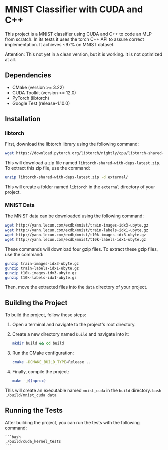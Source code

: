 
# MNIST Classifier with CUDA and C++

This project is a MNIST classifier using CUDA and C++ to code an MLP from scratch. 
In its tests it uses the torch C++ API to assure correct implementation. It achieves ~97% on MNIST dataset.

Attention: This not yet in a clean version, but it is working. It is not optimized at all. 

## Dependencies

- CMake (version >= 3.22)
- CUDA Toolkit (version >= 12.0)
- PyTorch (libtorch)
- Google Test (release-1.10.0)

## Installation

### libtorch

First, download the libtorch library using the following command:

```bash
wget https://download.pytorch.org/libtorch/nightly/cpu/libtorch-shared-with-deps-latest.zip
```

This will download a zip file named `libtorch-shared-with-deps-latest.zip`. To extract this zip file, use the command:

```bash
unzip libtorch-shared-with-deps-latest.zip -d external/
```

This will create a folder named `libtorch` in the `external` directory of your project.

### MNIST Data

The MNIST data can be downloaded using the following command:

```bash
wget http://yann.lecun.com/exdb/mnist/train-images-idx3-ubyte.gz
wget http://yann.lecun.com/exdb/mnist/train-labels-idx1-ubyte.gz
wget http://yann.lecun.com/exdb/mnist/t10k-images-idx3-ubyte.gz
wget http://yann.lecun.com/exdb/mnist/t10k-labels-idx1-ubyte.gz
```

These commands will download four gzip files. To extract these gzip files, use the command:

```bash
gunzip train-images-idx3-ubyte.gz
gunzip train-labels-idx1-ubyte.gz
gunzip t10k-images-idx3-ubyte.gz
gunzip t10k-labels-idx1-ubyte.gz
```

Then, move the extracted files into the `data` directory of your project.

## Building the Project

To build the project, follow these steps:

1. Open a terminal and navigate to the project's root directory.
2. Create a new directory named `build` and navigate into it:

    ```bash
    mkdir build && cd build
    ```

3. Run the CMake configuration:

    ```bash
    cmake -DCMAKE_BUILD_TYPE=Release ..
    ```

4. Finally, compile the project:

    ```bash
    make -j$(nproc)
    ```

This will create an executable named `mnist_cuda` in the `build` directory.
    ```bash
    ./build/mnist_cuda data
    ```

## Running the Tests

After building the project, you can run the tests with the following command:

    ```bash
    ./build/cuda_kernel_tests
    ```
